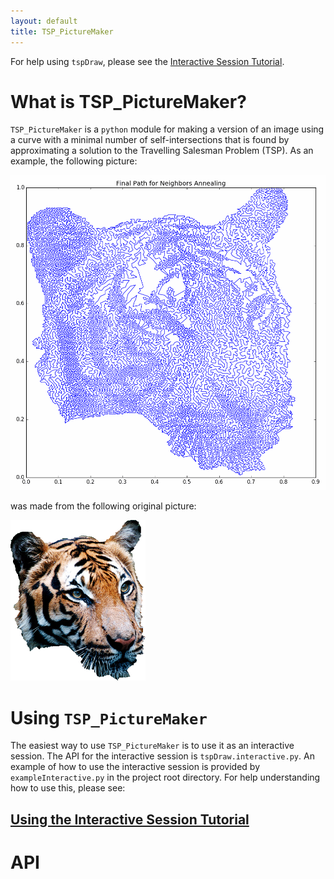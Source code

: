 ```yaml
---
layout: default
title: TSP_PictureMaker 
---
```


For help using `tspDraw`, please see the [Interactive Session Tutorial](tutorial.html).

# What  is TSP_PictureMaker?

`TSP_PictureMaker` is a `python` module for making a version of an image using a curve with a minimal
number of self-intersections that is found by approximating a solution to the Travelling Salesman Problem (TSP).
As an example, the following picture:

![Approximate Solution to TSP for Tiger Head](finalCycle.png)

was made from the following original picture:

![Original Tiger Head Resize](https://raw.githubusercontent.com/MatthewMcGonagle/TSP_PictureMaker/master/tigerHeadResize.png)

# Using `TSP_PictureMaker` 

The easiest way to use `TSP_PictureMaker` is to use it as an interactive session. The API for the
interactive session is `tspDraw.interactive.py`. An example of how to use the interactive session 
is provided by `exampleInteractive.py` in the project root directory. For help understanding how to
use this, please see:

## [Using the Interactive Session Tutorial](tutorial.html)

# API


